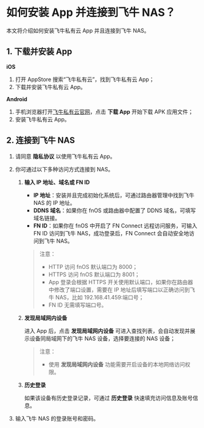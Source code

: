 # 如何安装 App 并连接到飞牛 NAS？

本文将介绍如何安装飞牛私有云 App 并且连接到飞牛 NAS。

## 1. 下载并安装 App

**iOS**

1. 打开 AppStore 搜索“飞牛私有云”，找到飞牛私有云 App；
2. 下载并安装飞牛私有云 App。

**Android**

1. 手机浏览器打开[飞牛私有云官网](http://www.fnnas.com/)，点击 **下载 App** 开始下载 APK 应用文件；
2. 安装飞牛私有云 App。

## 2. 连接到飞牛 NAS

1. 请同意 **隐私协议** 以使用飞牛私有云 App。

2. 你可通过以下多种访问方式连接到 NAS。

   1. **输入 IP 地址、域名或 FN ID**

      - **IP 地址**：安装并且完成初始化系统后，可通过路由器管理中找到飞牛 NAS 的 IP 地址。
      - **DDNS 域名**：如果你在 fnOS 或路由器中配置了 DDNS 域名，可填写域名链接。
      - **FN ID**：如果你在 fnOS 中开启了 FN Connect 远程访问服务，可输入 FN ID 访问到飞牛 NAS，成功登录后，FN Connect 会自动安全地访问到飞牛 NAS。

      > 注意：
      >
      > - HTTP 访问 fnOS 默认端口为 8000；
      > - HTTPS 访问 fnOS 默认端口为 8001；
      > - App 登录会根据 HTTPS 开关使用默认端口，如果你在路由器中修改了端口设置，需要在 IP 地址后填写端口以正确访问到飞牛 NAS，比如 192.168.41.459:端口号；
      > - FN ID 无需填写端口号。

   2. **发现局域网内设备**

      进入 App 后，点击 **发现局域网内设备** 可进入查找列表，会自动发现并展示设备同局域网下的飞牛 NAS 设备，选择要连接的 NAS 设备；

      > 注意：
      >
      > - 使用 **发现局域网内设备** 功能需要开启设备的本地网络访问权限。

   3. **历史登录**

      如果该设备有历史登录记录，可通过 **历史登录** 快速填充访问信息及账号信息。

1. 输入飞牛 NAS 的登录账号和密码。